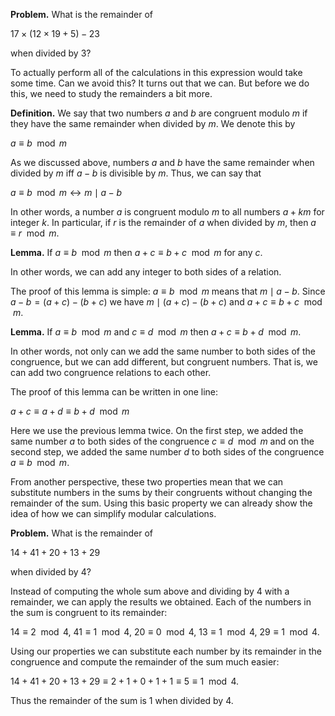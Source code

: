 __Problem.__ What is the remainder of

$17 \times (12 \times 19 + 5) - 23$

when divided by $3$?

To actually perform all of the calculations in this expression would take some time. Can we avoid this? It turns out that we can. But before we do this, we need to study the remainders a bit more. 

__Definition.__ We say that two numbers $a$ and $b$ are congruent modulo $m$ if they have the same remainder when divided by $m$. We denote this by

$a \equiv b \mod{m}$

As we discussed above, numbers $a$ and $b$ have the same remainder when divided by $m$ iff $a-b$ is divisible by $m$. Thus, we can say that 

$a \equiv b \mod{m} \leftrightarrow m \mid a - b$

In other words, a number $a$ is congruent modulo $m$ to all numbers $a + km$ for integer $k$. In particular, if $r$ is the remainder of $a$ when divided by $m$, then $a \equiv r \mod{m}$.

__Lemma.__ If $a \equiv b \mod{m}$ then $a + c \equiv b + c \mod{m}$ for any $c$.

In other words, we can add any integer to both sides of a relation. 

The proof of this lemma is simple: $a \equiv b \mod{m}$ means that $m \mid a - b$. Since $a - b = (a + c) - (b + c)$ we have $m \mid (a + c) - (b + c)$ and $a + c \equiv b + c \mod{m}$. 

__Lemma.__ If $a \equiv b \mod{m}$ and $c \equiv d \mod{m}$ then $a + c \equiv b + d \mod{m}$.

In other words, not only can we add the same number to both sides of the congruence, but we can add different, but congruent numbers. That is, we can add two congruence relations to each other.

The proof of this lemma can be written in one line:

$a + c \equiv a + d \equiv b + d \mod{m}$

Here we use the previous lemma twice. On the first step, we added the same number $a$ to both sides of the congruence $c \equiv d \mod{m}$ and on the second step, we added the same number $d$ to both sides of the congruence $a \equiv b \mod{m}$.

From another perspective, these two properties mean that we can substitute numbers in the sums by their congruents without changing the remainder of the sum. Using this basic property we can already show the idea of how we can simplify modular calculations.

__Problem.__ What is the remainder of

$14 + 41 + 20 + 13 + 29$

when divided by $4$?

Instead of computing the whole sum above and dividing by $4$ with a remainder, we can apply the results we obtained. Each of the numbers in the sum is congruent to its remainder:

$14 \equiv 2 \mod{4}$, $41 \equiv 1 \mod{4}$, $20 \equiv 0 \mod{4}$, $13 \equiv 1 \mod{4}$, $29 \equiv 1 \mod{4}$.

Using our properties we can substitute each number by its remainder in the congruence and compute the remainder of the sum much easier:

$14 + 41 + 20 + 13 + 29 \equiv 2 + 1 + 0 + 1 + 1 \equiv 5 \equiv 1 \mod{4}$.

Thus the remainder of the sum is 1 when divided by 4.
